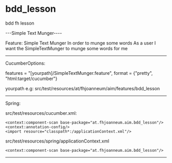 bdd_lesson
==========

bdd fh lesson

---Simple Text Munger----

Feature: Simple Text Munger
In order to munge some words
As a user 
I want the SimpleTextMunger to munge some words for me


-------------------------------------------------------

CucumberOptions:

features = "[yourpath]/SimpleTextMunger.feature", format = {"pretty", "html:target/cucumber"}

yourpath e.g: src/test/resources/at/fhjoanneum/aim/features/bdd_lesson


----------------------------------------------------------


Spring:

src/test/resources/cucumber.xml:

<?xml version="1.0" encoding="UTF-8"?>
<beans
    xmlns="http://www.springframework.org/schema/beans"
    xmlns:xsi="http://www.w3.org/2001/XMLSchema-instance"
    xmlns:context="http://www.springframework.org/schema/context"
    xsi:schemaLocation=
    "http://www.springframework.org/schema/beans
     http://www.springframework.org/schema/beans/spring-beans-3.0.xsd
     http://www.springframework.org/schema/context
     http://www.springframework.org/schema/context/spring-context-3.0.xsd">

    <context:component-scan base-package="at.fhjoanneum.aim.bdd_lesson"/>
    <context:annotation-config/>
    <import resource="classpath*:/applicationContext.xml"/>
</beans>


src/test/resources/spring/applicationContext.xml

<?xml version="1.0" encoding="UTF-8"?>
<beans
    xmlns="http://www.springframework.org/schema/beans"
    xmlns:xsi="http://www.w3.org/2001/XMLSchema-instance"
    xmlns:context="http://www.springframework.org/schema/context"
    xsi:schemaLocation=
    "http://www.springframework.org/schema/beans
     http://www.springframework.org/schema/beans/spring-beans-3.0.xsd
     http://www.springframework.org/schema/context
     http://www.springframework.org/schema/context/spring-context-3.0.xsd">

    <context:component-scan base-package="at.fhjoanneum.aim.bdd_lesson"/>
</beans>


-------------------------------------------------

